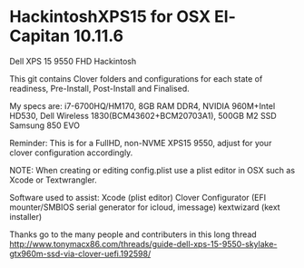 # HackintoshXPS15 for OSX El-Capitan 10.11.6
Dell XPS 15 9550 FHD Hackintosh

This git contains Clover folders and configurations for each state of readiness, Pre-Install, Post-Install and Finalised.

My specs are:
i7-6700HQ/HM170, 8GB RAM DDR4, NVIDIA 960M+Intel HD530, Dell Wireless 1830(BCM43602+BCM20703A1), 500GB M2 SSD Samsung 850 EVO

Reminder: This is for a FullHD, non-NVME XPS15 9550, adjust for your clover configuration accordingly.

NOTE: When creating or editing config.plist use a plist editor in OSX such as Xcode or Textwrangler.

Software used to assist:
Xcode (plist editor)
Clover Configurator (EFI mounter/SMBIOS serial generator for icloud, imessage)
kextwizard (kext installer)

Thanks go to the many people and contributers in this long thread http://www.tonymacx86.com/threads/guide-dell-xps-15-9550-skylake-gtx960m-ssd-via-clover-uefi.192598/
